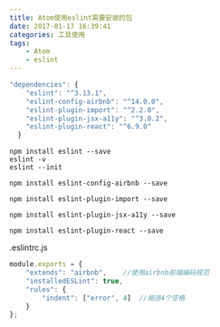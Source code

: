 ```yaml
---
title: Atom使用eslint需要安装的包
date: 2017-01-17 16:39:41
categories: 工具使用
tags:
    - Atom
    - eslint
---
```

```javascript
"dependencies": {
    "eslint": "^3.13.1",
    "eslint-config-airbnb": "^14.0.0",
    "eslint-plugin-import": "^2.2.0",
    "eslint-plugin-jsx-a11y": "^3.0.2",
    "eslint-plugin-react": "^6.9.0"
  }
```
```npm
npm install eslint --save
eslint -v
eslint --init
```
```npm
npm install eslint-config-airbnb --save
```
```npm
npm install eslint-plugin-import --save
```
```npm
npm install eslint-plugin-jsx-a11y --save
```
```npm
npm install eslint-plugin-react --save
```
.eslintrc.js
```javascript
module.exports = {
    "extends": "airbnb",    //使用airbnb前端编码规范
    "installedESLint": true,
    "rules": {
        "indent": ["error", 4]  //缩进4个空格
    }
};
```
